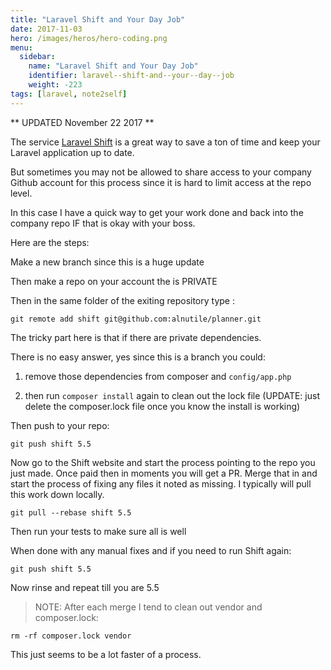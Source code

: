 ```yaml
---
title: "Laravel Shift and Your Day Job"
date: 2017-11-03
hero: /images/heros/hero-coding.png
menu:
  sidebar:
    name: "Laravel Shift and Your Day Job"
    identifier: laravel--shift-and--your--day--job
    weight: -223
tags: [laravel, note2self]
---
```


** UPDATED November 22 2017 ** 

The service [Laravel Shift](https://laravelshift.com/shifts) is a great way to save a ton of time and keep your Laravel application up to date. 

But sometimes you may not be allowed to share access to your company Github account for this process since it is hard to limit access at the repo level. 

In this case I have a quick way to get your work done and back into the company repo IF that is okay with your boss.

Here are the steps:

Make a new branch since this is a huge update

Then make a repo on your account the is PRIVATE

Then in the same folder of the exiting repository type :

```
git remote add shift git@github.com:alnutile/planner.git
``` 

The tricky part here is that if there are private dependencies.

There is no easy answer, yes since this is a branch you could:

1) remove those dependencies from composer and `config/app.php`

2) then run `composer install` again to clean out the lock file (UPDATE: just delete the composer.lock file once you know the install is working)

Then push to your repo:
```
git push shift 5.5
``` 

Now go to the Shift website and start the process pointing to the repo you just made. Once paid then in moments you will get a PR.
Merge that in and start the process of fixing any files it noted as missing.
I typically will pull this work down locally.

```
git pull --rebase shift 5.5
```

Then run your tests to make sure all is well

When done with any manual fixes and if you need to run Shift again:

```
git push shift 5.5
```

Now rinse and repeat till you are 5.5

>NOTE: After each merge I tend to clean out vendor and composer.lock:

```
rm -rf composer.lock vendor
```

This just seems to be a lot faster of a process.